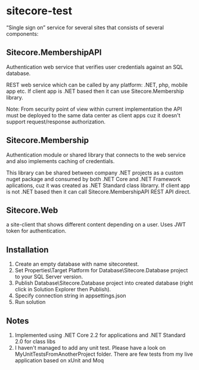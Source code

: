 # sitecore-test

“Single sign on” service for several sites that consists of several components:

## Sitecore.MembershipAPI
Authentication web service that verifies user credentials against an SQL database.

REST web service which can be called by any platform: .NET, php, mobile app etc.
If client app is .NET based then it can use Sitecore.Membership library.

Note: From security point of view within current implementation the API must be deployed to the same data center as client apps cuz it doesn't support request/response authorization.

## Sitecore.Membership
Authentication module or shared library that connects to the web service and also implements caching of credentials.

This library can be shared between company .NET projects as a custom nuget package and consumed by both .NET Core and .NET Framework aplications, cuz it was created as .NET Standard class librarry. 
If client app is not .NET based then it can call Sitecore.MembershipAPI REST API direct.

## Sitecore.Web
a site-client that shows different content depending on a user. Uses JWT token for authentication.

## Installation

1. Create an empty database with name sitecoretest.
2. Set Properties\Target Platform for Database\Sitecore.Database project to your SQL Server version.
3. Publish Database\Sitecore.Database project into created database (right click in Solution Explorer then Publish).
4. Specify connection string in appsettings.json
5. Run solution

## Notes

1. Implemented using .NET Core 2.2 for applications and .NET Standard 2.0 for class libs
2. I haven't managed to add any unit test. Please have a look on MyUnitTestsFromAnotherProject folder. There are few tests from my live application based on xUnit and Moq